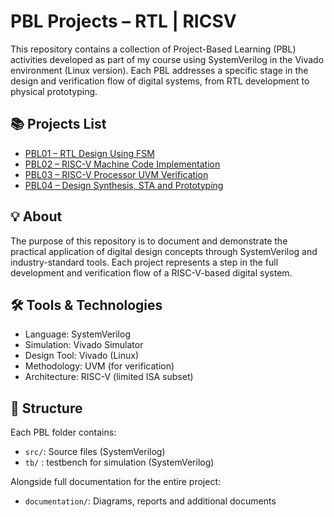 # PBL Projects – RTL | RICSV

This repository contains a collection of Project-Based Learning (PBL) activities developed as part of my course using SystemVerilog in the Vivado environment (Linux version). Each PBL addresses a specific stage in the design and verification flow of digital systems, from RTL development to physical prototyping.

## 📚 Projects List

- [PBL01 – RTL Design Using FSM](./PBL01/)
- [PBL02 – RISC-V Machine Code Implementation]()
- [PBL03 – RISC-V Processor UVM Verification]()
- [PBL04 – Design Synthesis, STA and Prototyping]()

## 💡 About

The purpose of this repository is to document and demonstrate the practical application of digital design concepts through SystemVerilog and industry-standard tools. Each project represents a step in the full development and verification flow of a RISC-V-based digital system.

## 🛠️ Tools & Technologies

- Language: SystemVerilog
- Simulation: Vivado Simulator
- Design Tool: Vivado (Linux)
- Methodology: UVM (for verification)
- Architecture: RISC-V (limited ISA subset)

## 📁 Structure

Each PBL folder contains:
- `src/`: Source files (SystemVerilog)
- `tb/` : testbench for simulation (SystemVerilog)

Alongside full documentation for the entire project:
- `documentation/`: Diagrams, reports and additional documents
